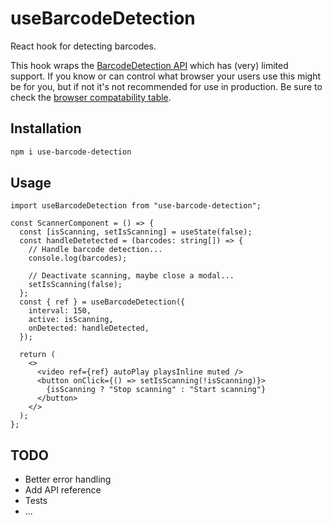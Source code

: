 # useBarcodeDetection

React hook for detecting barcodes.

This hook wraps the [BarcodeDetection API](https://developer.mozilla.org/en-US/docs/Web/API/Barcode_Detection_API) which has (very) limited support. If you know or can control what browser your users use this might be for you, but if not it's not recommended for use in production. Be sure to check the [browser compatability table](https://developer.mozilla.org/en-US/docs/Web/API/Barcode_Detection_API#browser_compatibility).

## Installation

```bash
npm i use-barcode-detection
```

## Usage

```tsx
import useBarcodeDetection from "use-barcode-detection";

const ScannerComponent = () => {
  const [isScanning, setIsScanning] = useState(false);
  const handleDetetected = (barcodes: string[]) => {
    // Handle barcode detection...
    console.log(barcodes);

    // Deactivate scanning, maybe close a modal...
    setIsScanning(false);
  };
  const { ref } = useBarcodeDetection({
    interval: 150,
    active: isScanning,
    onDetected: handleDetected,
  });

  return (
    <>
      <video ref={ref} autoPlay playsInline muted />
      <button onClick={() => setIsScanning(!isScanning)}>
        {isScanning ? "Stop scanning" : "Start scanning"}
      </button>
    </>
  );
};
```

## TODO

- Better error handling
- Add API reference
- Tests
- ...
